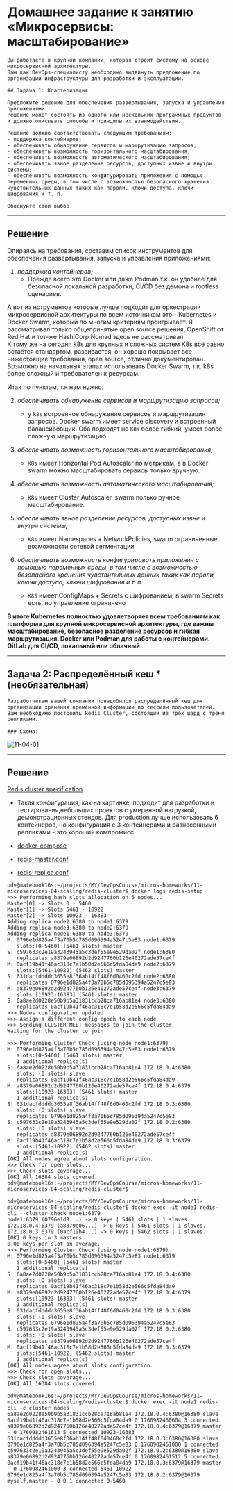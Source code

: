 
# Домашнее задание к занятию «Микросервисы: масштабирование»

    Вы работаете в крупной компании, которая строит систему на основе микросервисной архитектуры.
    Вам как DevOps-специалисту необходимо выдвинуть предложение по организации инфраструктуры для разработки и эксплуатации.

    ## Задача 1: Кластеризация

    Предложите решение для обеспечения развёртывания, запуска и управления приложениями.
    Решение может состоять из одного или нескольких программных продуктов и должно описывать способы и принципы их взаимодействия.

    Решение должно соответствовать следующим требованиям:
    - поддержка контейнеров;
    - обеспечивать обнаружение сервисов и маршрутизацию запросов;
    - обеспечивать возможность горизонтального масштабирования;
    - обеспечивать возможность автоматического масштабирования;
    - обеспечивать явное разделение ресурсов, доступных извне и внутри системы;
    - обеспечивать возможность конфигурировать приложения с помощью переменных среды, в том числе с возможностью безопасного хранения чувствительных данных таких как пароли, ключи доступа, ключи шифрования и т. п.

    Обоснуйте свой выбор.

---

## Решение

Опираясь на требования, составим список инструментов для обеспечения развёртывания, запуска и управления приложениями:

1. _поддержка контейнеров;_
    - Прежде всего это Docker или даже Podman т.к. он удобнее для безопасной локальной разработки, CI/CD без демона и rootless сценариев.  
    
А вот из нструментов которые лучше подходит для оркестрации микросервисной архитектуры по всем источникам это - Kubernetes и Docker Swarm, который по многим критериям проигрывает.
Я рассматривал только общепринятые open source решения, OpenShift от Red Hat и тот-же HashiCorp Nomad здесь не рассматривал.  
К тому же на сегодня k8s для крупных и сложных систем K8s всё равно остаётся стандартом, развивается, он хорошо покрывает все нижестоящие требования, open source, отлично документирован.   
Возможно на начальных этапах использовать Docker Swarm, т.к. k8s более сложный и требователен к ресурсам.
    
Итак по пунктам, т.к нам нужно:

2. _обеспечивать обнаружение сервисов и маршрутизацию запросов;_
    - у ``k8s`` встроенное обнаружение сервисов и маршрутизация запросов. Docker swarm имеет service discovery и встроенный балансировщик. Оба подходят но ``K8s`` более гибкий, умеет более сложную маршрутизацию.

3. _обеспечивать возможность горизонтального масштабирования;_
    - ``K8s`` имеет Horizontal Pod Autoscaler по метрикам, а в Docker swarm можно масштабировать сервисы только вручную.

4. _обеспечивать возможность автоматического масштабирования;_
    - ``K8s`` имеет Cluster Autoscaler, swarm nолько ручное масштабирование.

5. _обеспечивать явное разделение ресурсов, доступных извне и внутри системы;_
    - ``K8s`` имеет Namespaces + NetworkPolicies, swarm ограниченные возможности сетевой сегментации

6. _обеспечивать возможность конфигурировать приложения с помощью переменных среды, в том числе с возможностью безопасного хранения чувствительных данных таких как пароли, ключи доступа, ключи шифрования и т. п._
    - ``K8S`` имеет ConfigMaps + Secrets с шифрованием, в swarm Secrets есть, но управление ограничено

**В итоге Kubernetes полностью удовлетворяет всем требованиям как платформа для крупной микросервисной архитектуры, где важны масштабирование, безопасное разделение ресурсов и гибкая маршрутизация. Docker или Podman для работы с контейнерами. GitLab для CI/CD, локальный или облачный.**

---

## Задача 2: Распределённый кеш * (необязательная)

    Разработчикам вашей компании понадобился распределённый кеш для организации хранения временной информации по сессиям пользователей.
    Вам необходимо построить Redis Cluster, состоящий из трёх шард с тремя репликами.

    ### Схема:

![11-04-01](img/task.png)

---

## Решение

[Redis cluster specification](https://redis-doc.netlify.app/docs/reference/cluster-spec/)

- Такая конфигурация, как на картинке, подходит для разработки и тестирования,небольших проектов с умеренной нагрузкой, демонстрационных стендов. Для production лучше использовать 6 контейнеров, но конфигурация с 3 контейнерами и разнесенными репликами - это хороший компромисс

- [docker-compose](redis-cluster/docker-compose.yamls)
- [redis-master.conf](redis-cluster/redis-master.conf)
- [redis-replica.conf](redis-cluster/redis-replica.conf)


```shell
odv@matebook16s:~/projects/MY/DevOpsCourse/micros-homeworks/11-microservices-04-scaling/redis-cluster$ docker logs redis-setup
>>> Performing hash slots allocation on 6 nodes...
Master[0] -> Slots 0 - 5460
Master[1] -> Slots 5461 - 10922
Master[2] -> Slots 10923 - 16383
Adding replica node2:6380 to node1:6379
Adding replica node3:6380 to node2:6379
Adding replica node1:6380 to node3:6379
M: 0796e1d825a4f3a70b5c785d096394a5247c5e83 node1:6379
   slots:[0-5460] (5461 slots) master
S: c597633c2e19a3243945a5c3def55e9e529da02f node1:6380
   replicates a8379e06892d2d9247760b126e40272ade57ce4f
M: 0acf19b41f46ac318c7e1b58d2e566c5fda84da9 node2:6379
   slots:[5461-10922] (5462 slots) master
S: 631dacfddddd3655e8f36ab14ff48f6d0460c2fd node2:6380
   replicates 0796e1d825a4f3a70b5c785d096394a5247c5e83
M: a8379e06892d2d9247760b126e40272ade57ce4f node3:6379
   slots:[10923-16383] (5461 slots) master
S: 6a8ae2d0228e50b9b5a31831ccb28ca716ab81e4 node3:6380
   replicates 0acf19b41f46ac318c7e1b58d2e566c5fda84da9
>>> Nodes configuration updated
>>> Assign a different config epoch to each node
>>> Sending CLUSTER MEET messages to join the cluster
Waiting for the cluster to join

>>> Performing Cluster Check (using node node1:6379)
M: 0796e1d825a4f3a70b5c785d096394a5247c5e83 node1:6379
   slots:[0-5460] (5461 slots) master
   1 additional replica(s)
S: 6a8ae2d0228e50b9b5a31831ccb28ca716ab81e4 172.18.0.4:6380
   slots: (0 slots) slave
   replicates 0acf19b41f46ac318c7e1b58d2e566c5fda84da9
M: a8379e06892d2d9247760b126e40272ade57ce4f 172.18.0.4:6379
   slots:[10923-16383] (5461 slots) master
   1 additional replica(s)
S: 631dacfddddd3655e8f36ab14ff48f6d0460c2fd 172.18.0.3:6380
   slots: (0 slots) slave
   replicates 0796e1d825a4f3a70b5c785d096394a5247c5e83
S: c597633c2e19a3243945a5c3def55e9e529da02f 172.18.0.2:6380
   slots: (0 slots) slave
   replicates a8379e06892d2d9247760b126e40272ade57ce4f
M: 0acf19b41f46ac318c7e1b58d2e566c5fda84da9 172.18.0.3:6379
   slots:[5461-10922] (5462 slots) master
   1 additional replica(s)
[OK] All nodes agree about slots configuration.
>>> Check for open slots...
>>> Check slots coverage...
[OK] All 16384 slots covered.
odv@matebook16s:~/projects/MY/DevOpsCourse/micros-homeworks/11-microservices-04-scaling/redis-cluster$ 
```

```shell
odv@matebook16s:~/projects/MY/DevOpsCourse/micros-homeworks/11-microservices-04-scaling/redis-cluster$ docker exec -it node1 redis-cli --cluster check node1:6379
node1:6379 (0796e1d8...) -> 0 keys | 5461 slots | 1 slaves.
172.18.0.4:6379 (a8379e06...) -> 0 keys | 5461 slots | 1 slaves.
172.18.0.3:6379 (0acf19b4...) -> 0 keys | 5462 slots | 1 slaves.
[OK] 0 keys in 3 masters.
0.00 keys per slot on average.
>>> Performing Cluster Check (using node node1:6379)
M: 0796e1d825a4f3a70b5c785d096394a5247c5e83 node1:6379
   slots:[0-5460] (5461 slots) master
   1 additional replica(s)
S: 6a8ae2d0228e50b9b5a31831ccb28ca716ab81e4 172.18.0.4:6380
   slots: (0 slots) slave
   replicates 0acf19b41f46ac318c7e1b58d2e566c5fda84da9
M: a8379e06892d2d9247760b126e40272ade57ce4f 172.18.0.4:6379
   slots:[10923-16383] (5461 slots) master
   1 additional replica(s)
S: 631dacfddddd3655e8f36ab14ff48f6d0460c2fd 172.18.0.3:6380
   slots: (0 slots) slave
   replicates 0796e1d825a4f3a70b5c785d096394a5247c5e83
S: c597633c2e19a3243945a5c3def55e9e529da02f 172.18.0.2:6380
   slots: (0 slots) slave
   replicates a8379e06892d2d9247760b126e40272ade57ce4f
M: 0acf19b41f46ac318c7e1b58d2e566c5fda84da9 172.18.0.3:6379
   slots:[5461-10922] (5462 slots) master
   1 additional replica(s)
[OK] All nodes agree about slots configuration.
>>> Check for open slots...
>>> Check slots coverage...
[OK] All 16384 slots covered.
```
```shell
odv@matebook16s:~/projects/MY/DevOpsCourse/micros-homeworks/11-microservices-04-scaling/redis-cluster$ docker exec -it node1 redis-cli -c cluster nodes
6a8ae2d0228e50b9b5a31831ccb28ca716ab81e4 172.18.0.4:6380@16380 slave 0acf19b41f46ac318c7e1b58d2e566c5fda84da9 0 1760982460604 3 connected
a8379e06892d2d9247760b126e40272ade57ce4f 172.18.0.4:6379@16379 master - 0 1760982461613 5 connected 10923-16383
631dacfddddd3655e8f36ab14ff48f6d0460c2fd 172.18.0.3:6380@16380 slave 0796e1d825a4f3a70b5c785d096394a5247c5e83 0 1760982461000 1 connected
c597633c2e19a3243945a5c3def55e9e529da02f 172.18.0.2:6380@16380 slave a8379e06892d2d9247760b126e40272ade57ce4f 0 1760982461512 5 connected
0acf19b41f46ac318c7e1b58d2e566c5fda84da9 172.18.0.3:6379@16379 master - 0 1760982461000 3 connected 5461-10922
0796e1d825a4f3a70b5c785d096394a5247c5e83 172.18.0.2:6379@16379 myself,master - 0 0 1 connected 0-5460
```